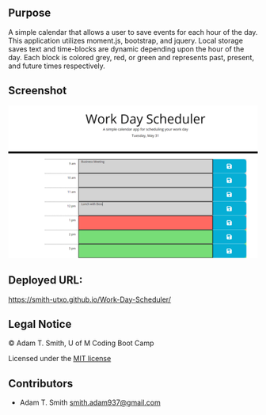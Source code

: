 ## Purpose
A simple calendar that allows a user to save events for each hour of the day. This application utilizes moment.js, bootstrap, and jquery. Local storage saves text and time-blocks are dynamic depending upon the hour of the day. Each block is colored grey, red, or green and represents past, present, and future times respectively.  

## Screenshot
![](./screenshot.png)

## Deployed URL: 
<https://smith-utxo.github.io/Work-Day-Scheduler/>


## Legal Notice
 © Adam T. Smith, U of M Coding Boot Camp 

Licensed under the [MIT license](LICENSE)

## Contributors 
- Adam T. Smith <smith.adam937@gmail.com> 
